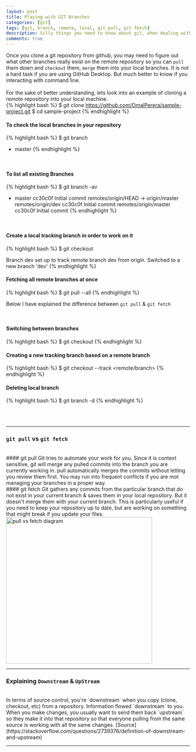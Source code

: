 ```yaml
---
layout: post
title: Playing with GIT Branches
categories: [git]
tags: [git, branch, remote, local, git pull, git fetch]
description: Silly things you need to know about git, when dealing with branches.
comments: true
---
```


Once you clone a git repository from github, you may need to figure out what other branches really exist on the remote repository so you can `pull` them down and `checkout` them, `merge` them into your local branches. It is not a hard task if you are using GitHub Desktop. But much better to know if you interacting with command line.  
<br>
For the sake of better understanding, lets look into an example of cloning a remote repository into your local machine.
<br>
{% highlight bash %}
$ git clone https://github.com/OmalPerera/sample-project.git
$ cd sample-project
{% endhighlight %}
<br>

#### To check the local branches in your repository

{% highlight bash %}
$ git branch

* master
{% endhighlight %}
<br>

#### To list all existing Branches

{% highlight bash %}
$ git branch -av

* master                cc30c0f Initial commit
  remotes/origin/HEAD   -> origin/master
  remotes/origin/dev    cc30c0f Initial commit
  remotes/origin/master cc30c0f Initial commit
{% endhighlight %}
<br>

#### Create a local tracking branch in order to work on it

{% highlight bash %}
$ git checkout <dev>

  Branch dev set up to track remote branch dev from origin.
  Switched to a new branch 'dev'
{% endhighlight %}
<br>

#### Fetching all remote branches at once

{% highlight bash %}
$ git pull --all
{% endhighlight %}

Below I have explained the difference between `git pull` & `git fetch`

<br>

#### Switching between branches

{% highlight bash %}
$ git checkout <branch>
{% endhighlight %}
<br>

#### Creating a new tracking branch based on a remote branch

{% highlight bash %}
$ git checkout --track <remote/branch>
{% endhighlight %}
<br>

#### Deleting local branch

{% highlight bash %}
$ git branch -d <branch>
{% endhighlight %}

<br><br>

---------
### `git pull` vs `git fetch`
<br>
#### git pull
Git tries to automate your work for you. Since it is context sensitive, git will merge any pulled commits into the branch you are currently working in. pull automatically merges the commits without letting you review them first. You may run into frequent conflicts if you are mot managing your branches in a proper way.

<br>
#### git fetch
Git gathers any commits from the particular branch that do not exist in your current branch & saves them in your local repository. But it doesn't merge them with your current branch. This is particularly useful if you need to keep your repository up to date, but are working on something that might break if you update your files.
<img src="https://i.imgur.com/w4sr7bp.png" alt="pull vs fetch diagram" style="width: 400px;"/>

<br>

---------
### Explaining `Downstream` & `UpStream`
<br>
In terms of source control, you're `downstream` when you copy (clone, checkout, etc) from a repository. Information flowed `downstream` to you.

<br>
When you make changes, you usually want to send them back `upstream` so they make it into that repository so that everyone pulling from the same source is working with all the same changes.
[Source](https://stackoverflow.com/questions/2739376/definition-of-downstream-and-upstream)




<br>

--------------
